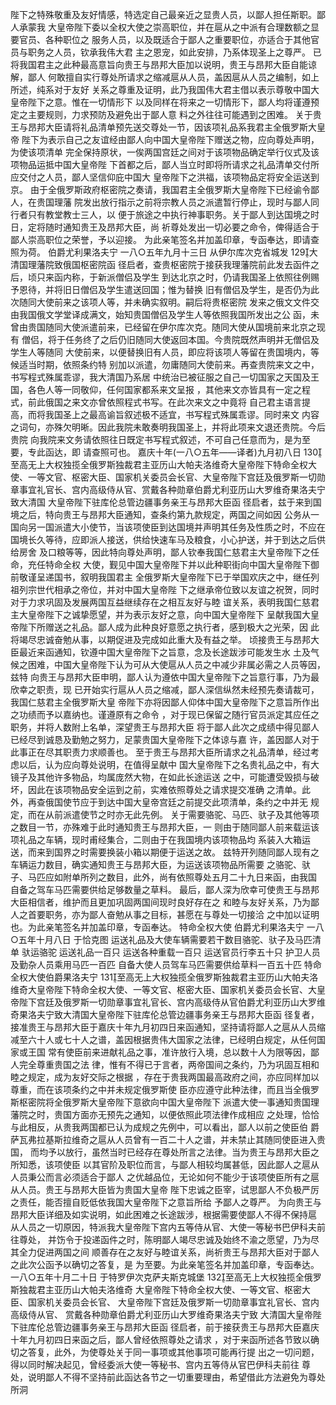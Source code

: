 <!-- { "loadSidebar": true } -->
陛下之特殊敬重及友好情感，特选定自己最亲近之显贵人员，以鄙人担任斯职。鄙人承蒙我
大皇帝陛下委以全权大使之崇高职位，并在扈从之中派有合理数额之显要官员、各种职位之
服务人员，以及既适合于鄙人之重要职位，亦适合于其他官员与职务之人员，钦承我伟大君
主之恩宠，如此安排，乃系体现圣上之尊严。
已将我国君主之此种最高意旨向贵王与昂邦大臣加以说明，贵王与昂邦大臣自能谅解，鄙人
何敢擅自实行尊处所请求之缩减扈从人员，盖因扈从人员之编制，如上所述，纯系对于友好
关系之尊重及证明，此乃我国伟大君主借以表示尊敬中国大皇帝陛下之意。惟在一切情形下
以及同样在将来之一切情形下，鄙人均将谨遵预定之主要规则，力求预防及避免出于鄙人意
料之外往往可能遇到之困难。
关于贵王与昂邦大臣请将礼品清单预先送交尊处一节，因该项礼品系我君主全俄罗斯大皇帝
陛下为表示自己之友谊经由鄙人向中国大皇帝陛下赠送之物，应向尊处声明，为使该项清单
完全保持原状，一俟两国宫廷之间对于该项物品确定举行仪式及该项物品运抵中国大皇帝陛
下首都之后，鄙人当立时即将所请求之礼品清单交付所应交付之人员，鄙人坚信仰庇中国大
皇帝陛下之洪福，该项物品定将安全运送到京。
由于全俄罗斯政府枢密院之奏请，我国君主全俄罗斯大皇帝陛下已经谕令鄙人，在贵国理藩
院发出放行指示之前将宗教人员之派遣暂行停止，现时与鄙人同行者只有教堂教士三人，以
便于旅途之中执行神事职务。关于鄙人到达国境之时日，定将随时通知贵王及昂邦大臣，尚
祈尊处发出一切必要之命令，俾得适合于鄙人崇高职位之荣誉，予以迎接。
为此亲笔签名并加盖印章，专函奉达，即请查照为荷。
伯爵尤利果洛夫宁
一八○五年九月十三日
从伊尔库次克省城发
129大清国理藩院致俄国枢密院函
径启者，查贵枢密院于接获我理藩院前此发去函件之后，顷只来函内称，于新派僧侣及学生
到达北京之时，仍请我国圣上依照往例赐予恩待，并将旧日僧侣及学生遣送回国；惟为替换
旧有僧侣及学生，是否仍为此次随同大使前来之该项人等，并未确实叙明。嗣后将贵枢密院
发来之俄文文件交由我国俄文学堂译成满文，始知贵国僧侣及学生人等依照我国所发出之公
函，未曾由贵国随同大使派遣前来，已经留在伊尔库次克。随同大使从国境前来北京之现有
僧侣，将于任务终了之后仍旧随同大使返回本国。今贵院既然声明并无僧侣及学生人等随同
大使前来，以便替换旧有人员，即应将该项人等留在贵国境内，等候适当时期，依照条约特
别加以派遣，勿庸随同大使前来。再查贵院来文之中，书写程式殊属乖谬，我大清国乃系居
中统治已被征服之自己一切国家之天国及王国，各色人等一同敬仰，任何国家都系来文呈报
，其他来文亦皆具有一定之程式，前此俄国之来文亦曾依照程式书写。在此次来文之中竟将
自己君主语言提高，而将我国圣上之最高谕旨叙述极不适宜，书写程式殊属乖谬。同时来文
内容之词句，亦殊欠明晰。因此我院未敢奏明我国圣上，并将此项来文退还贵院。今后贵院
向我院来文务请依照往日既定书写程式叙述，不可自己任意而为，是为至要，专此函达，即
请查照可也。
嘉庆十年(一八○五年——译者)九月初八日
130至高无上大权独揽全俄罗斯独裁君主亚历山大帕夫洛维奇大皇帝陛下特命全权大使、一等文官、枢密大臣、国家机关委员会长官、大皇帝陛下宫廷及俄罗斯一切勋章事宜礼官长、宫内高级侍从官、赏戴各种勋章伯爵尤利亚历山大罗维奇果洛夫宁致大清国
大皇帝陛下驻库伦总管边疆事务亲王与昂邦大臣函
径启者，兹于来到国境之后，特向贵王与昂邦大臣通知，查条约第九款规定，两国之间如因
公务从一国向另一国派遣大小使节，当该项使臣到达国境并声明其任务及性质之时，不应在
国境长久等待，应即派人接送，供给快速车马及粮食，小心护送，并于到达之后供给房舍
及口粮等等，因此特向尊处声明，鄙人钦奉我国仁慈君主大皇帝陛下之任命，充任特命全权
大使，觐见中国大皇帝陛下并以此种职街向中国大皇帝陛下御前敬谨呈递国书，叙明我国君主
全俄罗斯大皇帝陛下已于举国欢庆之中，继任列祖列宗世代相承之帝位，并对中国大皇帝陛
下之继承帝位致以友谊之祝贺，同时对于力求巩固及发展两国互益继续存在之相互友好与睦
谊关系，表明我国仁慈君主大皇帝陛下之诚挚愿望，并为表示友好之意，向中国大皇帝陛下
呈献我国大皇帝陛下所赠送之礼品。鄙人成为此种良好意愿之执行者，感到极大之光荣，因
此将竭尽忠诚奋勉从事，以期促进及完成如此重大及有益之举。
顷接贵王与昂邦大臣最近来函通知，钦遵中国大皇帝陛下之旨意，念及长途跋涉可能发生水
土及气候之困难，中国大皇帝陛下认为可从大使扈从人员之中减少非属必需之人员等因，兹特
向贵王与昂邦大臣申明，鄙人认为遵依中国大皇帝陛下之旨意行事，乃为最欣幸之职责，现
已开始实行扈从人员之缩减，鄙人深信纵然未经预先奏请裁可，我国仁慈君主全俄罗斯大皇
帝陛下亦将因鄙人仰体中国大皇帝陛下之意旨所作出之功绩而予以嘉纳也。谨遵原有之命令
，对于现已保留之随行官员派定其应任之职务，并将人数附上名单，深望贵王与昂邦大臣
将于鄙人此次之成绩中得见鄙人已经尽到诚恳及勤勉之努力，足蒙贵国大皇帝陛下之体谅与嘉
许，盖因鄙人对于此事正在尽其职责力求顺善也。
至于贵王与昂邦大臣所请求之礼品清单，经过考虑以后，认为应向尊处说明，在值得呈献中
国大皇帝陛下之名贵礼品之中，有大镜子及其他许多物品，均属庞然大物，在如此长途运送
之中，可能遭受毁损与破坏，因此在该项物品安全运到之前，实难依照尊处之请求提交准确
之清单。此外，再查俄国使节应于到达中国大皇帝宫廷之前提交此项清单，条约之中并无
规定，而在从前派遣使节之时亦无此先例。
关于需要骆驼、马匹、驮子及其他等项之数目一节，亦殊难于此时通知贵王与昂邦大臣，一
则由于随同鄙人前来载运该项礼品之车辆，现时甫经集合，二则由于在我国境内该项物品均
系装入大箱运送，而来到国界之时需要换装小箱以期便于运送之故。
兹特开列随同鄙人现有之车辆运力数目，确实通知贵王与昂邦大臣，为运送该项物品所需要
之骆驼、驮子、马匹应如附单所列之数目，此外，尚有依照尊处五月二十九日来函，由我国
自备之驾车马匹需要供给足够数量之草料。
最后，鄙人深为欣幸可使贵王与昂邦大臣相信者，维护而且更加巩固两国间现时良好存在之
和睦与友好关系，乃为鄙人之首要职务，亦为鄙人奋勉从事之目标，甚愿在与尊处一切接洽
之中加以证明也。为此亲笔签名并加盖印章，专函奉达。
特命全权大使
伯爵尤利果洛夫宁
一八○五年十月八日
于恰克图
运送礼品及大使车辆需要若干数目骆驼、驮子及马匹清单
驮运骆驼
运送礼品一百只
运送各种重载一百只
运送官员行李五十只
护卫人员及勤杂人员乘用马匹一百匹
自备大使人员驾车马匹需要供给草料一百五十匹
特命全权大使伯爵果洛夫宁
131至高无上大权独揽全俄罗斯独裁君主亚历山大帕夫洛维奇大皇帝陛下特命全权大使、一等文官、枢密大臣、国家机关委员会长官、大皇帝陛下宫廷及俄罗斯一切勋章事宜礼官长、宫内高级侍从官伯爵尤利亚历山大罗维奇果洛夫宁致大清国大皇帝陛下驻库伦总管边疆事务亲王与昂邦大臣函
径复者，接准贵王与昂邦大臣于嘉庆十年九月初四日来函通知，坚持请将鄙人之扈从人员缩
减至六十人或七十人之谱，盖因根据贵伟大国家之法律，已经明白规定，从任何国家或王国
常有使臣前来进献礼品之事，准许放行入境，总以数十人为限等因，鄙人完全尊重贵国之法
律，惟有不得已于言者，两帝国间之条约，乃为巩固互相和睦之规定，成为友好交际之根据
，存在于贵我两国最高政府之间，亦应同样加以尊重，而在该项条约之中并未规定俄罗斯使
臣亦应遵守此种法律，而且当全俄罗斯枢密院将全俄罗斯大皇帝陛下意欲向中国大皇帝陛下
派遣大使一事通知贵国理藩院之时，贵国方面亦无预先之通知，以便依照此项法律作成相应
之处理，恰恰与此相反，从贵我两国都已认为成规之先例中，可以看出，鄙人以前之使臣伯
爵萨瓦弗拉基斯拉维奇之扈从人员曾有一百二十人之谱，并未禁止其随同使臣进入贵国，
而均予以放行，虽然当时已经存在尊处所言之法律。当为贵王与昂邦大臣之所知悉，该项使臣
以其官阶及职位而言，与鄙人相较均属甚低，因此鄙人之扈从人员秉公而言必须适合于鄙人
之优越品位，无论如何不能少于该项使臣所有之扈从人员。贵王与昂邦大臣皆为贵国大皇帝
陛下忠诚之臣宰，试思鄙人不负极严厉之责任，能否擅自贬低依我国大皇帝陛下之意旨所给
予鄙人之尊严。
为向贵王与昂邦大臣详细及如实说明，如此困难之长途跋涉，根据需要使鄙人不得不保持扈
从人员之一切原因，特派我大皇帝陛下宫内五等侍从官、大使一等秘书巴伊科夫前往尊处，
并饬令于投递函件之时，陈明鄙人竭尽忠诚及始终不渝之愿望，乃为尽其全力促进两国之间
顺善存在之友好与睦谊关系，尚祈贵王与昂邦大臣对于鄙人之此次公函予以确切之答复，是
为至要。为此亲笔签名并加盖印章，专函奉达。
一八○五年十月二十日
于特罗伊次克萨夫斯克城堡
132至高无上大权独揽全俄罗斯独裁君主亚历山大帕夫洛维奇
大皇帝陛下特命全权大使、一等文官、枢密大臣、国家机关委员会长官、
大皇帝陛下宫廷及俄罗斯一切勋章事宜礼官长、宫内高级侍从官、
赏戴各种勋章伯爵尤利亚历山大罗维奇果洛夫宁致
大清国大皇帝陛下驻库伦总管边疆事务亲王与昂邦大臣函
径启者，前于接获贵王与昂邦大臣嘉庆十年九月初四日来函之后，鄙人曾经依照尊处之请求
，对于来函所述各节致以确切之答复，此外，为使尊处关于同一事项或其他事项可能再行提
出之一切问题，得以同时解决起见，曾经委派大使一等秘书、宫内五等侍从官巴伊科夫前往
尊处，说明鄙人不得不坚持前此函达各节之一切重要理由，希望借此方法避免为尊处所洞
